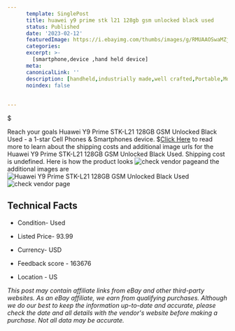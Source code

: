 ```yaml
---
      template: SinglePost
      title: huawei y9 prime stk l21 128gb gsm unlocked black used
      status: Published
      date: '2023-02-12'
      featuredImage: https://i.ebayimg.com/thumbs/images/g/RMUAAOSwaMZj0q89/s-l225.jpg
      categories: 
      excerpt: >-
        [smartphone,device ,hand held device]
      meta:
      canonicalLink: ''
      description: [handheld,industrially made,well crafted,Portable,Mobile,Compact,Convenient,Lightweight,Maneuverable,Man-portable,Miniature,Carriable,Hand-held,Light,Holdable,Transportable,Mobile device,Pocket-sized,On-the-go,Wireless,Cordless,Compact size,Convenient size, smartphone,device ,hand held device]
      noindex: false
      
        
---
```

$

Reach your goals Huawei Y9 Prime STK-L21 128GB GSM Unlocked Black Used - a 1-star Cell Phones & Smartphones device.
$[Click Here](https://www.ebay.com/itm/295493385024?hash=item44ccc73b40%3Ag%3ARMUAAOSwaMZj0q89&amdata=enc%3AAQAHAAAA4GxsPwXq8LHJB5H2qohaAGi%2FarKnHIRVScS8SonhJ%2F3PlT%2FdBC9xLFsYFxSLc5LbxsQx%2BvrXEFcEwJvATKq%2BBYtvOceKYU7tjED7r8uX8yC%2FezVfv84LhE%2BU61Qp195mE1Jcx1nRd2eSWk2moPwaRE6rhEXrBGFPo2sX7JqDnpdKXLja4wWwoMDUf%2BKipUDBATxah7Mv2KfG31QoIKN4ZMyIE1jt0vHA9Cu3iJnOu2RflxDuOfJpcWDyzqSUYjy3H1%2BexesaIL%2F6LmCAQHHyDn7g981S4OKdIUMSf3rpTmMa&mkevt=1&mkcid=1&mkrid=711-53200-19255-0&campid=%253CePNCampaignId%253E&customid=%253CreferenceId%253E&toolid=10049) to read more to learn about the shipping costs and additional image urls for the Huawei Y9 Prime STK-L21 128GB GSM Unlocked Black Used. Shipping cost is undefined. Here is how the product looks ![check vendor page](https://i.ebayimg.com/thumbs/images/g/RMUAAOSwaMZj0q89/s-l225.jpg)and the additional images are![Huawei Y9 Prime STK-L21 128GB GSM Unlocked Black Used](https://i.ebayimg.com/images/g/RMUAAOSwaMZj0q89/s-l1600.jpg)![check vendor page](https://origin-galleryplus.ebayimg.com/ws/web/295493385024_2_0_1/225x225.jpg,https://origin-galleryplus.ebayimg.com/ws/web/295493385024_3_0_1/225x225.jpg,https://origin-galleryplus.ebayimg.com/ws/web/295493385024_4_0_1/225x225.jpg,https://origin-galleryplus.ebayimg.com/ws/web/295493385024_5_0_1/225x225.jpg,https://origin-galleryplus.ebayimg.com/ws/web/295493385024_6_0_1/225x225.jpg)



 ## Technical Facts 



     
      

 - Condition- Used 


      

 - Listed Price- 93.99 


      

 - Currency- USD 


      

 - Feedback score - 163676 


      

 - Location - US 


      
      

 *_This post may contain affiliate links from eBay and other third-party websites. As an eBay affiliate, we earn from qualifying purchases. Although we do our best to keep the information up-to-date and accurate, please check the date and all details with the vendor's website before making a purchase. Not all data may be accurate._*






